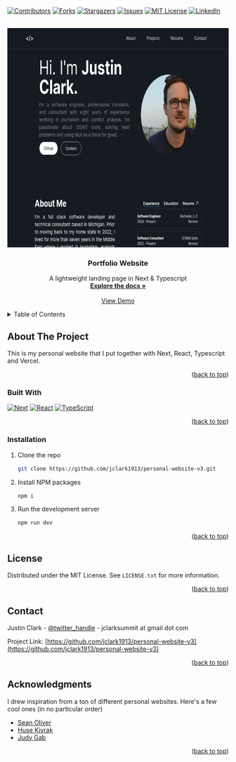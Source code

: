 <a name="readme-top"></a>

[![Contributors][contributors-shield]][contributors-url]
[![Forks][forks-shield]][forks-url]
[![Stargazers][stars-shield]][stars-url]
[![Issues][issues-shield]][issues-url]
[![MIT License][license-shield]][license-url]
[![LinkedIn][linkedin-shield]][linkedin-url]

<!-- PROJECT LOGO -->
<br />
<div align="center">
  <a href="https://github.com/jclark1913/personal-website-v3">
    <img src="public/images/portfolio.png" alt="Logo" height="500">
  </a>

<h3 align="center">Portfolio Website</h3>
  <p align="center">
    A lightweight landing page in Next & Typescript
    <br />
    <a href="https://github.com/jclark1913/personal-website-v3"><strong>Explore the docs »</strong></a>
    <br />
    <br />
    <a href="https://justinclark.bio">View Demo</a>
  </p>
</div>

<!-- TABLE OF CONTENTS -->
<details>
  <summary>Table of Contents</summary>
  <ol>
    <li>
      <a href="#about-the-project">About The Project</a>
      <ul>
        <li><a href="#built-with">Built With</a></li>
      </ul>
    </li>
    <li>
      <a href="#getting-started">Getting Started</a>
      <ul>
        <li><a href="#installation">Installation</a></li>
      </ul>
    </li>
    <li><a href="#license">License</a></li>
    <li><a href="#contact">Contact</a></li>
    <li><a href="#acknowledgments">Acknowledgments</a></li>
  </ol>
</details>



<!-- ABOUT THE PROJECT -->
## About The Project

This is my personal website that I put together with Next, React, Typescript and Vercel.

<p align="right">(<a href="#readme-top">back to top</a>)</p>



### Built With

[![Next][Next.js]][Next-url]
[![React][React.js]][React-url]
[![TypeScript][TypeScript]][TypeScript-url]

<p align="right">(<a href="#readme-top">back to top</a>)</p>

### Installation

1. Clone the repo
   ```sh
   git clone https://github.com/jclark1913/personal-website-v3.git
   ```
3. Install NPM packages
   ```sh
   npm i
   ```
4. Run the development server
   ```sh
   npm run dev
   ```

<p align="right">(<a href="#readme-top">back to top</a>)</p>


<!-- LICENSE -->
## License

Distributed under the MIT License. See `LICENSE.txt` for more information.

<p align="right">(<a href="#readme-top">back to top</a>)</p>


<!-- CONTACT -->
## Contact

Justin Clark - [@twitter_handle](https://twitter.com/JustinClarkJO) - jclarksummit at gmail dot com

Project Link: [https://github.com/jclark1913/personal-website-v3](https://github.com/jclark1913/personal-website-v3)

<p align="right">(<a href="#readme-top">back to top</a>)</p>


<!-- ACKNOWLEDGMENTS -->
## Acknowledgments

I drew inspiration from a ton of different personal websites. Here's a few cool ones (in no particular order)

* [Sean Oliver](https://seanoliver.dev/)
* [Huse Kivrak](https://huse.dev/)
* [Judy Gab](https://github.com/judygab)

<p align="right">(<a href="#readme-top">back to top</a>)</p>



<!-- MARKDOWN LINKS & IMAGES -->
<!-- https://www.markdownguide.org/basic-syntax/#reference-style-links -->
[contributors-shield]: https://img.shields.io/github/contributors/jclark1913/personal-website-v3.svg?style=for-the-badge
[contributors-url]: https://github.com/jclark1913/personal-website-v3/graphs/contributors
[forks-shield]: https://img.shields.io/github/forks/jclark1913/personal-website-v3.svg?style=for-the-badge
[forks-url]: https://github.com/jclark1913/personal-website-v3/network/members
[stars-shield]: https://img.shields.io/github/stars/jclark1913/personal-website-v3.svg?style=for-the-badge
[stars-url]: https://github.com/jclark1913/personal-website-v3/stargazers
[issues-shield]: https://img.shields.io/github/issues/jclark1913/personal-website-v3.svg?style=for-the-badge
[issues-url]: https://github.com/jclark1913/personal-website-v3/issues
[license-shield]: https://img.shields.io/github/license/jclark1913/personal-website-v3.svg?style=for-the-badge
[license-url]: https://github.com/jclark1913/personal-website-v3/blob/master/LICENSE.txt
[linkedin-shield]: https://img.shields.io/badge/-LinkedIn-black.svg?style=for-the-badge&logo=linkedin&colorB=555
[linkedin-url]: https://linkedin.com/in/justin-w-clark
[product-screenshot]: images/portofolio.png
[Next.js]: https://img.shields.io/badge/next.js-000000?style=for-the-badge&logo=nextdotjs&logoColor=white
[Next-url]: https://nextjs.org/
[React.js]: https://img.shields.io/badge/React-20232A?style=for-the-badge&logo=react&logoColor=61DAFB
[React-url]: https://reactjs.org/
[TypeScript]: https://img.shields.io/badge/TypeScript-007ACC?style=for-the-badge&logo=typescript&logoColor=white
[TypeScript-url]: https://www.typescriptlang.org/
